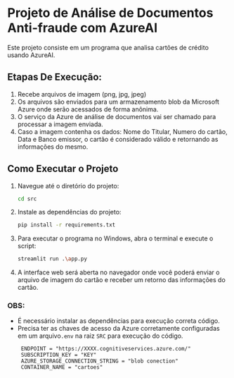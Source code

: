 # Projeto de Análise de Documentos Anti-fraude com AzureAI

Este projeto consiste em um programa que analisa cartões de crédito usando AzureAI.

## Etapas De Execução:

1. Recebe arquivos de imagem (png, jpg, jpeg)
2. Os arquivos são enviados para um armazenamento blob da Microsoft Azure onde serão acessados de forma anônima.
3. O serviço da Azure de análise de documentos vai ser chamado para processar a imagem enviada.
4. Caso a imagem contenha os dados: Nome do Titular, Numero do cartão, Data e Banco emissor, o cartão é considerado válido e retornando as informações do mesmo.

## Como Executar o Projeto
1. Navegue até o diretório do projeto:
   ```bash
   cd src
   ```
2. Instale as dependências do projeto:
   ```bash
   pip install -r requirements.txt
   ```

4. Para executar o programa no Windows, abra o terminal e execute o script:
   ```bash
   streamlit run .\app.py
   ```

5. A interface web será aberta no navegador onde você poderá enviar o arquivo de imagem do cartão e receber um retorno das informações do cartão.


### OBS: 
- É necessário instalar as dependências para execução correta código.
- Precisa ter as chaves de acesso da Azure corretamente configuradas em um arquivo```.env``` na raiz ```SRC``` para execução do código.
  ```
   ENDPOINT = "https://XXXX.cognitiveservices.azure.com/"
   SUBSCRIPTION_KEY = "KEY"
   AZURE_STORAGE_CONNECTION_STRING = "blob conection"
   CONTAINER_NAME = "cartoes"
  ```
